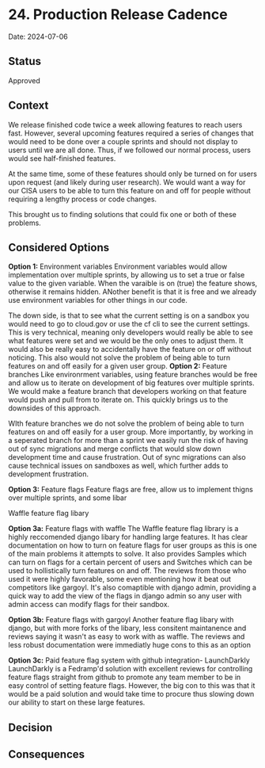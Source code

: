 # 24. Production Release Cadence

Date: 2024-07-06

## Status

Approved

## Context

We release finished code twice a week allowing features to reach users fast. However, several upcoming features required a series of changes that would need to be done over a couple sprints and should not display to users until we are all done. Thus, if we followed our normal process, users would see half-finished features.

At the same time, some of these features should only be turned on for users upon request (and likely during user research). We would want a way for our CISA users to be able to turn this feature on and off for people without requiring a lengthy process or code changes.

This brought us to finding solutions that could fix one or both of these problems.


## Considered Options

**Option 1:** Environment variables
Environment variables would allow implementation over multiple sprints, by allowing us to set a true or false value to the given variable. When the varaible is on (true) the feature shows, otherwise it remains hidden. ANother benefit is that it is free and we already use environment variables for other things in our code.

The down side, is that to see what the current setting is on a sandbox you would need to go to cloud.gov or use the cf cli to see the current settings. This is very technical, meaning only developers would really be able to see what features were set and we would be the only ones to adjust them. It would also be really easy to accidentally have the feature on or off without noticing. This also would not solve the problem of being able to turn features on and off easily for a given user group.
**Option 2:** Feature branches
Like environrment variables, using feature branches would be free and allow us to iterate on development of big features over multiple sprints. We would make a feature branch that developers working on that feature would push and pull from to iterate on. This quickly brings us to the downsides of this approach.

WIth feature branches we do not solve the problem of being able to turn features on and off easily for a user group. More importantly, by working in a seperated branch for more than a sprint we easily run the risk of having out of sync migrations and merge conflicts that would slow down development time and cause frustration. Out of sync migrations can also cause technical issues on sandboxes as well, which further adds to development frustration.

**Option 3:** Feature flags
Feature flags are free, allow us to implement thigns over multiple sprints, and some libar

Waffle feature flag libary


**Option 3a:** Feature flags with waffle
The Waffle feature flag library is a highly reccomended django libary for handling large features. It has clear documentation on how to turn on feature flags for user groups as this is one of the main problems it attempts to solve. It also provides Samples which can turn on flags for a certain percent of users and Switches which can be used to hollistically turn features on and off. The reviews from those who used it were highly favorable, some even mentioning how it beat out competitors like gargoyl. It's also comaptible with django admin, providing a quick way to add the view of the flags in django admin so any user with admin access can modify flags for their sandbox.


**Option 3b:** Feature flags with gargoyl
Another feature flag libary with django, but with more forks of the libary, less consitent maintanence and reviews saying it wasn't as easy to work with as waffle. The reviews and less robust documentation were immediatly huge cons to this as an option

**Option 3c:** Paid feature flag system with github integration- LaunchDarkly
LaunchDarkly is a Fedramp'd solution with excellent reviews for controlling feature flags straight from github to promote any team member to be in easy control of setting feature flags. However, the big con to this was that it would be a paid solution and would take time to procure thus slowing down our ability to start on these large features. 



## Decision



## Consequences


